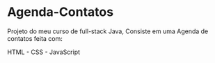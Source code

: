 # Agenda-Contatos

Projeto do meu curso de full-stack Java, Consiste em uma Agenda de contatos feita com:

<p> HTML - CSS - JavaScript
